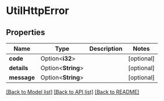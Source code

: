 # UtilHttpError

## Properties

Name | Type | Description | Notes
------------ | ------------- | ------------- | -------------
**code** | Option<**i32**> |  | [optional]
**details** | Option<**String**> |  | [optional]
**message** | Option<**String**> |  | [optional]

[[Back to Model list]](../README.md#documentation-for-models) [[Back to API list]](../README.md#documentation-for-api-endpoints) [[Back to README]](../README.md)


